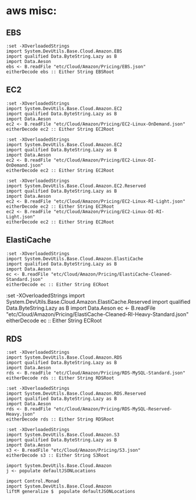 aws misc:
=========

EBS
--

```
:set -XOverloadedStrings
import System.DevUtils.Base.Cloud.Amazon.EBS
import qualified Data.ByteString.Lazy as B
import Data.Aeson
ebs <- B.readFile "etc/Cloud/Amazon/Pricing/EBS.json" 
eitherDecode ebs :: Either String EBSRoot
```

EC2
--

```
:set -XOverloadedStrings
import System.DevUtils.Base.Cloud.Amazon.EC2
import qualified Data.ByteString.Lazy as B
import Data.Aeson
ec2 <- B.readFile "etc/Cloud/Amazon/Pricing/EC2-Linux-OnDemand.json" 
eitherDecode ec2 :: Either String EC2Root
```

```
:set -XOverloadedStrings
import System.DevUtils.Base.Cloud.Amazon.EC2
import qualified Data.ByteString.Lazy as B
import Data.Aeson
ec2 <- B.readFile "etc/Cloud/Amazon/Pricing/EC2-Linux-DI-OnDemand.json" 
eitherDecode ec2 :: Either String EC2Root
```

```
:set -XOverloadedStrings
import System.DevUtils.Base.Cloud.Amazon.EC2.Reserved
import qualified Data.ByteString.Lazy as B
import Data.Aeson
ec2 <- B.readFile "etc/Cloud/Amazon/Pricing/EC2-Linux-RI-Light.json" 
eitherDecode ec2 :: Either String EC2Root
ec2 <- B.readFile "etc/Cloud/Amazon/Pricing/EC2-Linux-DI-RI-Light.json" 
eitherDecode ec2 :: Either String EC2Root
```

ElastiCache
--

```
:set -XOverloadedStrings
import System.DevUtils.Base.Cloud.Amazon.ElastiCache
import qualified Data.ByteString.Lazy as B
import Data.Aeson
ec <- B.readFile "etc/Cloud/Amazon/Pricing/ElastiCache-Cleaned-Standard.json"
eitherDecode ec :: Either String ECRoot
```

:set -XOverloadedStrings
import System.DevUtils.Base.Cloud.Amazon.ElastiCache.Reserved
import qualified Data.ByteString.Lazy as B
import Data.Aeson
ec <- B.readFile "etc/Cloud/Amazon/Pricing/ElastiCache-Cleaned-RI-Heavy-Standard.json"
eitherDecode ec :: Either String ECRoot


RDS
--

```
:set -XOverloadedStrings
import System.DevUtils.Base.Cloud.Amazon.RDS
import qualified Data.ByteString.Lazy as B
import Data.Aeson
rds <- B.readFile "etc/Cloud/Amazon/Pricing/RDS-MySQL-Standard.json"
eitherDecode rds :: Either String RDSRoot
```

```
:set -XOverloadedStrings
import System.DevUtils.Base.Cloud.Amazon.RDS.Reserved
import qualified Data.ByteString.Lazy as B
import Data.Aeson
rds <- B.readFile "etc/Cloud/Amazon/Pricing/RDS-MySQL-Reserved-Heavy.json"
eitherDecode rds :: Either String RDSRoot
```

```
:set -XOverloadedStrings
import System.DevUtils.Base.Cloud.Amazon.S3
import qualified Data.ByteString.Lazy as B
import Data.Aeson
s3 <- B.readFile "etc/Cloud/Amazon/Pricing/S3.json"
eitherDecode s3 :: Either String S3Root
```

```
import System.DevUtils.Base.Cloud.Amazon
j <- populate defaultJSONLocations
```

```
import Control.Monad
import System.DevUtils.Base.Cloud.Amazon
liftM generalize $  populate defaultJSONLocations
